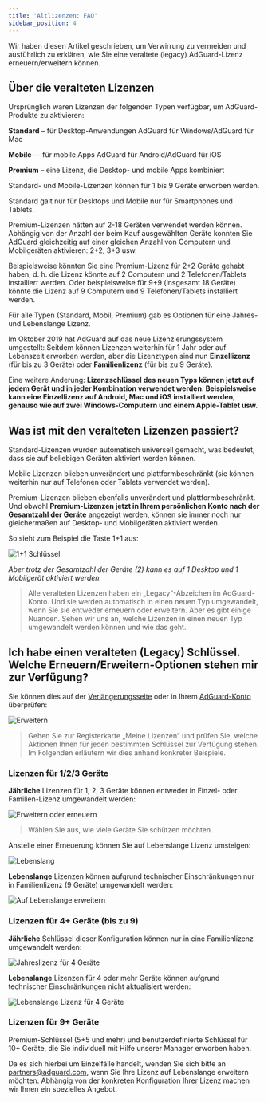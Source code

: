 ```yaml
---
title: 'Altlizenzen: FAQ'
sidebar_position: 4
---
```


Wir haben diesen Artikel geschrieben, um Verwirrung zu vermeiden und ausführlich zu erklären, wie Sie eine veraltete (legacy) AdGuard-Lizenz erneuern/erweitern können.

## Über die veralteten Lizenzen

Ursprünglich waren Lizenzen der folgenden Typen verfügbar, um AdGuard-Produkte zu aktivieren:

**Standard** – für Desktop-Anwendungen AdGuard für Windows/AdGuard für Mac

**Mobile** — für mobile Apps AdGuard für Android/AdGuard für iOS

**Premium** – eine Lizenz, die Desktop- und mobile Apps kombiniert

Standard- und Mobile-Lizenzen können für 1 bis 9 Geräte erworben werden.

Standard galt nur für Desktops und Mobile nur für Smartphones und Tablets.

Premium-Lizenzen hätten auf 2-18 Geräten verwendet werden können. Abhängig von der Anzahl der beim Kauf ausgewählten Geräte konnten Sie AdGuard gleichzeitig auf einer gleichen Anzahl von Computern und Mobilgeräten aktivieren: 2+2, 3+3 usw.

Beispielsweise könnten Sie eine Premium-Lizenz für 2+2 Geräte gehabt haben, d. h. die Lizenz könnte auf 2 Computern und 2 Telefonen/Tablets installiert werden. Oder beispielsweise für 9+9 (insgesamt 18 Geräte) könnte die Lizenz auf 9 Computern und 9 Telefonen/Tablets installiert werden.

Für alle Typen (Standard, Mobil, Premium) gab es Optionen für eine Jahres- und Lebenslange Lizenz.

Im Oktober 2019 hat AdGuard auf das neue Lizenzierungssystem umgestellt: Seitdem können Lizenzen weiterhin für 1 Jahr oder auf Lebenszeit erworben werden, aber die Lizenztypen sind nun **Einzellizenz** (für bis zu 3 Geräte) oder **Familienlizenz** (für bis zu 9 Geräte).

Eine weitere Änderung: **Lizenzschlüssel des neuen Typs können jetzt auf jedem Gerät und in jeder Kombination verwendet werden. Beispielsweise kann eine Einzellizenz auf Android, Mac und iOS installiert werden, genauso wie auf zwei Windows-Computern und einem Apple-Tablet usw.**

## Was ist mit den veralteten Lizenzen passiert?

Standard-Lizenzen wurden automatisch universell gemacht, was bedeutet, dass sie auf beliebigen Geräten aktiviert werden können.

Mobile Lizenzen blieben unverändert und plattformbeschränkt (sie können weiterhin nur auf Telefonen oder Tablets verwendet werden).

Premium-Lizenzen blieben ebenfalls unverändert und plattformbeschränkt. Und obwohl **Premium-Lizenzen jetzt in Ihrem persönlichen Konto nach der Gesamtzahl der Geräte** angezeigt werden, können sie immer noch nur gleichermaßen auf Desktop- und Mobilgeräten aktiviert werden.

So sieht zum Beispiel die Taste 1+1 aus:

![1+1 Schlüssel](https://cdn.adtidy.org/public/Adguard/kb/newscreenshots/En/General/legacy-licenses/1.outdatedlicenses_en.png)

*Aber trotz der Gesamtzahl der Geräte (2) kann es auf 1 Desktop und 1 Mobilgerät aktiviert werden.*
> Alle veralteten Lizenzen haben ein „Legacy“-Abzeichen im AdGuard-Konto. Und sie werden automatisch in einen neuen Typ umgewandelt, wenn Sie sie entweder erneuern oder erweitern. Aber es gibt einige Nuancen. Sehen wir uns an, welche Lizenzen in einen neuen Typ umgewandelt werden können und wie das geht.

## Ich habe einen veralteten (Legacy) Schlüssel. Welche Erneuern/Erweitern-Optionen stehen mir zur Verfügung?

Sie können dies auf der [Verlängerungsseite](https://adguard.com/renew.html) oder in Ihrem [AdGuard-Konto](https://my.adguard.com/main.html) überprüfen:

![Erweitern](https://cdn.adtidy.org/public/Adguard/kb/newscreenshots/En/General/legacy-licenses/2.switch_en.png)
> Gehen Sie zur Registerkarte „Meine Lizenzen“ und prüfen Sie, welche Aktionen Ihnen für jeden bestimmten Schlüssel zur Verfügung stehen. Im Folgenden erläutern wir dies anhand konkreter Beispiele.

### Lizenzen für 1/2/3 Geräte

**Jährliche** Lizenzen für 1, 2, 3 Geräte können entweder in Einzel- oder Familien-Lizenz umgewandelt werden:

![Erweitern oder erneuern](https://cdn.adtidy.org/public/Adguard/kb/newscreenshots/En/General/legacy-licenses/3.yearly_en.png)
> Wählen Sie aus, wie viele Geräte Sie schützen möchten.

Anstelle einer Erneuerung können Sie auf Lebenslange Lizenz umsteigen:

![Lebenslang](https://cdn.adtidy.org/public/Adguard/kb/newscreenshots/En/General/legacy-licenses/4.lifetime_en.png)

**Lebenslange** Lizenzen können aufgrund technischer Einschränkungen nur in Familienlizenz (9 Geräte) umgewandelt werden:

![Auf Lebenslange erweitern](https://cdn.adtidy.org/public/Adguard/kb/newscreenshots/En/General/legacy-licenses/5.lifetimeupgrade_en.png)

### Lizenzen für 4+ Geräte (bis zu 9)

**Jährliche** Schlüssel dieser Konfiguration können nur in eine Familienlizenz umgewandelt werden:

![Jahreslizenz für 4 Geräte](https://cdn.adtidy.org/public/Adguard/kb/newscreenshots/En/General/legacy-licenses/6.yearly4+devices_en.png)

**Lebenslange** Lizenzen für 4 oder mehr Geräte können aufgrund technischer Einschränkungen nicht aktualisiert werden:

![Lebenslange Lizenz für 4 Geräte](https://cdn.adtidy.org/public/Adguard/kb/newscreenshots/En/General/legacy-licenses/7.lifetime4+devices_en.png)

### Lizenzen für 9+ Geräte

Premium-Schlüssel (5+5 und mehr) und benutzerdefinierte Schlüssel für 10+ Geräte, die Sie individuell mit Hilfe unserer Manager erworben haben.

Da es sich hierbei um Einzelfälle handelt, wenden Sie sich bitte an partners@adguard.com, wenn Sie Ihre Lizenz auf Lebenslange erweitern möchten. Abhängig von der konkreten Konfiguration Ihrer Lizenz machen wir Ihnen ein spezielles Angebot.
